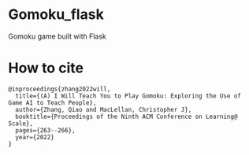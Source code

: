 # Gomoku_flask
Gomoku game built with Flask

# How to cite
```
@inproceedings{zhang2022will,
  title={(A) I Will Teach You to Play Gomoku: Exploring the Use of Game AI to Teach People},
  author={Zhang, Qiao and MacLellan, Christopher J},
  booktitle={Proceedings of the Ninth ACM Conference on Learning@ Scale},
  pages={263--266},
  year={2022}
}
```
